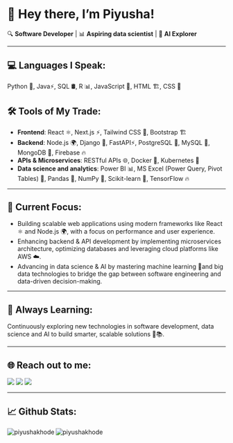 # 👋 Hey there, I’m Piyusha!

🔍 **Software Developer** | 📊 **Aspiring data scientist** | 🚀 **AI Explorer**

---

## 💻 Languages I Speak:
Python 🐍, Java⚡, SQL 🛢️, R 📊, JavaScript 🚀, HTML 🏗️, CSS 🎨

## 🛠️ Tools of My Trade:
- **Frontend**: React ⚛️, Next.js ⚡, Tailwind CSS 🎨, Bootstrap 🏗️
- **Backend**:  Node.js 🌍, Django 🦄, FastAPI⚡, PostgreSQL 🐘, MySQL 🏦, MongoDB 🍃, Firebase 🔥
- **APIs & Microservices**: RESTful APIs 🌐, Docker 🐳, Kubernetes 🚢
- **Data science and analytics**: Power BI 📊, MS Excel (Power Query, Pivot Tables) 🔄, Pandas 🐼, NumPy 🔢, Scikit-learn 🤖, 
 TensorFlow 🔥
---

## 🎯 Current Focus:
- Building scalable web applications using modern frameworks like React ⚛️ and Node.js 🌍, with a focus on performance and user 
  experience.
- Enhancing backend & API development by implementing microservices architecture, optimizing databases and leveraging cloud 
  platforms like AWS ☁️.
- Advancing in data science & AI by mastering machine learning 🤖and  big data technologies to bridge the gap 
  between software engineering and data-driven decision-making.

---

## 🌱 Always Learning:
Continuously exploring new technologies in software development, data science and AI to build smarter, scalable solutions 🚀📚.

---

## 🌐 **Reach out to me:** ️
[<img src="https://img.shields.io/badge/LinkedIn-Piyushakhode-informational?style=for-the-badge&labelColor=black&logo=linkedin&logoColor=0077b5&&color=0077b5"/>][linkedin]
[<img src="https://img.shields.io/badge/Gmail-khodepiyusha@gmail.com-informational?style=for-the-badge&labelColor=black&logoColor=d14836&logo=gmail&color=d14836"/>][gmail]
[<img src="https://img.shields.io/badge/Github-piyushak22-informational?style=for-the-badge&labelColor=black&logo=github&color=7d88e6"/>][github]

---
## 📈 **Github Stats:**
<img align="left" src="https://github-readme-stats.vercel.app/api?username=piyushak22&show_icons=true&locale=en" alt="piyushakhode" />

<img align="left" src="https://github-readme-stats.vercel.app/api/top-langs?username=piyushak22&show_icons=true&locale=en&layout=compact" alt="piyushakhode" />

<!-- Links of Definitions -->

[linkedin]: https://www.linkedin.com/in/piyusha-khode-28a0431b7/
[gmail]: mailto:khodepiyusha@gmail.com "Lets connect through email"
[github]: https://github.com/piyushak22
